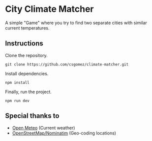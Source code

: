 # City Climate Matcher

A simple "Game" where you try to find two separate cities with similar current temperatures.

## Instructions

Clone the repository.

```
git clone https://github.com/csgomez/climate-matcher.git
```

Install dependencies.

```
npm install
```

Finally, run the project.

```
npm run dev
```

## Special thanks to

- [Open Meteo](https://open-meteo.com/) (Current weather)
- [OpenStreetMap/Nominatim](https://nominatim.openstreetmap.org/ui/search.html) (Geo-coding locations)
